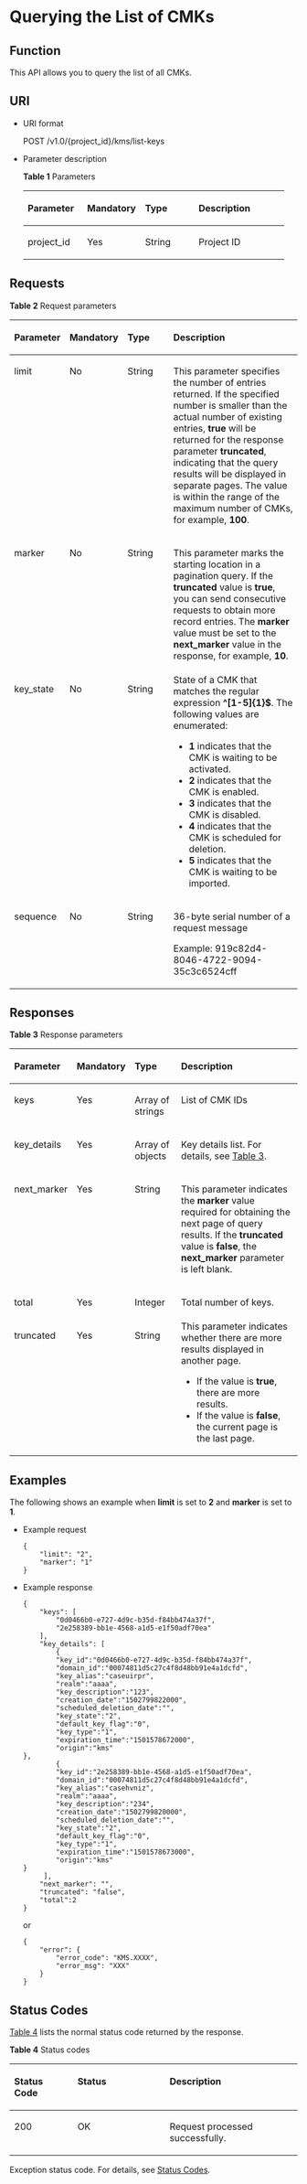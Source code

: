 # Querying the List of CMKs<a name="kms_02_0017"></a>

## Function<a name="en-us_topic_0112992332_s1731a14fb0144c79bf0fa90c694f34f7"></a>

This API allows you to query the list of all CMKs.

## URI<a name="en-us_topic_0112992332_se70c3e5518a04f60b06032524dddfef4"></a>

-   URI format

    POST /v1.0/\{project\_id\}/kms/list-keys

-   Parameter description

    **Table  1**  Parameters

    <a name="en-us_topic_0112992332_t982da1e0196d4ec1a28d1fbff2cc8191"></a>
    <table><thead align="left"><tr id="en-us_topic_0112992332_r6e963322c1e740d181726d2f0e91df5a"><th class="cellrowborder" valign="top" width="22.74%" id="mcps1.2.5.1.1"><p id="en-us_topic_0112992332_a3b5bbe5a7f644fd3a74cecbfb3f7ed60"><a name="en-us_topic_0112992332_a3b5bbe5a7f644fd3a74cecbfb3f7ed60"></a><a name="en-us_topic_0112992332_a3b5bbe5a7f644fd3a74cecbfb3f7ed60"></a>Parameter</p>
    </th>
    <th class="cellrowborder" valign="top" width="22.18%" id="mcps1.2.5.1.2"><p id="en-us_topic_0112992332_ad98d2f62bd064b4e96ea922645197c24"><a name="en-us_topic_0112992332_ad98d2f62bd064b4e96ea922645197c24"></a><a name="en-us_topic_0112992332_ad98d2f62bd064b4e96ea922645197c24"></a>Mandatory</p>
    </th>
    <th class="cellrowborder" valign="top" width="20.49%" id="mcps1.2.5.1.3"><p id="en-us_topic_0112992332_a3becf0b3aec9468984c2efc8d5abbea5"><a name="en-us_topic_0112992332_a3becf0b3aec9468984c2efc8d5abbea5"></a><a name="en-us_topic_0112992332_a3becf0b3aec9468984c2efc8d5abbea5"></a>Type</p>
    </th>
    <th class="cellrowborder" valign="top" width="34.589999999999996%" id="mcps1.2.5.1.4"><p id="en-us_topic_0112992332_a6bb6f1fe56a2454982832e8d56d354d8"><a name="en-us_topic_0112992332_a6bb6f1fe56a2454982832e8d56d354d8"></a><a name="en-us_topic_0112992332_a6bb6f1fe56a2454982832e8d56d354d8"></a>Description</p>
    </th>
    </tr>
    </thead>
    <tbody><tr id="en-us_topic_0112992332_r69bf37b65d3f446eab7b3f4d1b2fcec0"><td class="cellrowborder" valign="top" width="22.74%" headers="mcps1.2.5.1.1 "><p id="en-us_topic_0112992332_ae42d73592f58424ea93a11e52d2478dd"><a name="en-us_topic_0112992332_ae42d73592f58424ea93a11e52d2478dd"></a><a name="en-us_topic_0112992332_ae42d73592f58424ea93a11e52d2478dd"></a>project_id</p>
    </td>
    <td class="cellrowborder" valign="top" width="22.18%" headers="mcps1.2.5.1.2 "><p id="en-us_topic_0112992332_a56440c0f0ae34ba3b8033d1247673984"><a name="en-us_topic_0112992332_a56440c0f0ae34ba3b8033d1247673984"></a><a name="en-us_topic_0112992332_a56440c0f0ae34ba3b8033d1247673984"></a>Yes</p>
    </td>
    <td class="cellrowborder" valign="top" width="20.49%" headers="mcps1.2.5.1.3 "><p id="en-us_topic_0112992332_a1a4a71c11a4a45a58d0de2fbe009e9d9"><a name="en-us_topic_0112992332_a1a4a71c11a4a45a58d0de2fbe009e9d9"></a><a name="en-us_topic_0112992332_a1a4a71c11a4a45a58d0de2fbe009e9d9"></a>String</p>
    </td>
    <td class="cellrowborder" valign="top" width="34.589999999999996%" headers="mcps1.2.5.1.4 "><p id="en-us_topic_0112992332_a1314869d2dc147b38461e037d622f7b4"><a name="en-us_topic_0112992332_a1314869d2dc147b38461e037d622f7b4"></a><a name="en-us_topic_0112992332_a1314869d2dc147b38461e037d622f7b4"></a>Project ID</p>
    </td>
    </tr>
    </tbody>
    </table>


## Requests<a name="en-us_topic_0112992332_seb7b7901701247fab30a59b76f1c7f93"></a>

**Table  2**  Request parameters

<a name="en-us_topic_0112992332_table46221022101230"></a>
<table><thead align="left"><tr id="en-us_topic_0112992332_row9315574101230"><th class="cellrowborder" valign="top" width="17%" id="mcps1.2.5.1.1"><p id="en-us_topic_0112992332_p16364058101230"><a name="en-us_topic_0112992332_p16364058101230"></a><a name="en-us_topic_0112992332_p16364058101230"></a>Parameter</p>
</th>
<th class="cellrowborder" valign="top" width="16%" id="mcps1.2.5.1.2"><p id="en-us_topic_0112992332_p57514295101230"><a name="en-us_topic_0112992332_p57514295101230"></a><a name="en-us_topic_0112992332_p57514295101230"></a><strong id="en-us_topic_0112992332_b84235270617239"><a name="en-us_topic_0112992332_b84235270617239"></a><a name="en-us_topic_0112992332_b84235270617239"></a>Mandatory</strong></p>
</th>
<th class="cellrowborder" valign="top" width="17%" id="mcps1.2.5.1.3"><p id="en-us_topic_0112992332_p50420322101230"><a name="en-us_topic_0112992332_p50420322101230"></a><a name="en-us_topic_0112992332_p50420322101230"></a><strong id="en-us_topic_0112992332_b84235270617236"><a name="en-us_topic_0112992332_b84235270617236"></a><a name="en-us_topic_0112992332_b84235270617236"></a>Type</strong></p>
</th>
<th class="cellrowborder" valign="top" width="50%" id="mcps1.2.5.1.4"><p id="en-us_topic_0112992332_p28146304101230"><a name="en-us_topic_0112992332_p28146304101230"></a><a name="en-us_topic_0112992332_p28146304101230"></a>Description</p>
</th>
</tr>
</thead>
<tbody><tr id="en-us_topic_0112992332_row57603225101653"><td class="cellrowborder" valign="top" width="17%" headers="mcps1.2.5.1.1 "><p id="en-us_topic_0112992332_p2406663910414"><a name="en-us_topic_0112992332_p2406663910414"></a><a name="en-us_topic_0112992332_p2406663910414"></a>limit</p>
</td>
<td class="cellrowborder" valign="top" width="16%" headers="mcps1.2.5.1.2 "><p id="en-us_topic_0112992332_p6117641210414"><a name="en-us_topic_0112992332_p6117641210414"></a><a name="en-us_topic_0112992332_p6117641210414"></a>No</p>
</td>
<td class="cellrowborder" valign="top" width="17%" headers="mcps1.2.5.1.3 "><p id="en-us_topic_0112992332_p324077710414"><a name="en-us_topic_0112992332_p324077710414"></a><a name="en-us_topic_0112992332_p324077710414"></a>String</p>
</td>
<td class="cellrowborder" valign="top" width="50%" headers="mcps1.2.5.1.4 "><p id="en-us_topic_0112992332_p626119710323"><a name="en-us_topic_0112992332_p626119710323"></a><a name="en-us_topic_0112992332_p626119710323"></a>This parameter specifies the number of entries returned. If the specified number is smaller than the actual number of existing entries, <span class="parmvalue" id="en-us_topic_0112992332_parmvalue555125744154359"><a name="en-us_topic_0112992332_parmvalue555125744154359"></a><a name="en-us_topic_0112992332_parmvalue555125744154359"></a><b>true</b></span> will be returned for the response parameter <span class="parmname" id="en-us_topic_0112992332_parmname769647905154346"><a name="en-us_topic_0112992332_parmname769647905154346"></a><a name="en-us_topic_0112992332_parmname769647905154346"></a><b>truncated</b></span>, indicating that the query results will be displayed in separate pages. The value is within the range of the maximum number of CMKs, for example, <span class="parmvalue" id="en-us_topic_0112992332_parmvalue581493328154547"><a name="en-us_topic_0112992332_parmvalue581493328154547"></a><a name="en-us_topic_0112992332_parmvalue581493328154547"></a><b>100</b></span>.</p>
</td>
</tr>
<tr id="en-us_topic_0112992332_row2638193101722"><td class="cellrowborder" valign="top" width="17%" headers="mcps1.2.5.1.1 "><p id="en-us_topic_0112992332_p42887432104114"><a name="en-us_topic_0112992332_p42887432104114"></a><a name="en-us_topic_0112992332_p42887432104114"></a>marker</p>
</td>
<td class="cellrowborder" valign="top" width="16%" headers="mcps1.2.5.1.2 "><p id="en-us_topic_0112992332_p64085219104114"><a name="en-us_topic_0112992332_p64085219104114"></a><a name="en-us_topic_0112992332_p64085219104114"></a>No</p>
</td>
<td class="cellrowborder" valign="top" width="17%" headers="mcps1.2.5.1.3 "><p id="en-us_topic_0112992332_p51329949104114"><a name="en-us_topic_0112992332_p51329949104114"></a><a name="en-us_topic_0112992332_p51329949104114"></a>String</p>
</td>
<td class="cellrowborder" valign="top" width="50%" headers="mcps1.2.5.1.4 "><p id="en-us_topic_0112992332_p4503778810356"><a name="en-us_topic_0112992332_p4503778810356"></a><a name="en-us_topic_0112992332_p4503778810356"></a>This parameter marks the starting location in a pagination query. If the <span class="parmname" id="en-us_topic_0112992332_parmname769647905155414"><a name="en-us_topic_0112992332_parmname769647905155414"></a><a name="en-us_topic_0112992332_parmname769647905155414"></a><b>truncated</b></span> value is <span class="parmvalue" id="en-us_topic_0112992332_parmvalue555125744155422"><a name="en-us_topic_0112992332_parmvalue555125744155422"></a><a name="en-us_topic_0112992332_parmvalue555125744155422"></a><b>true</b></span>, you can send consecutive requests to obtain more record entries. The <span class="parmname" id="en-us_topic_0112992332_parmname769647905155539"><a name="en-us_topic_0112992332_parmname769647905155539"></a><a name="en-us_topic_0112992332_parmname769647905155539"></a><b>marker</b></span> value must be set to the <span class="parmname" id="en-us_topic_0112992332_parmname769647905155552"><a name="en-us_topic_0112992332_parmname769647905155552"></a><a name="en-us_topic_0112992332_parmname769647905155552"></a><b>next_marker</b></span> value in the response, for example, <strong id="en-us_topic_0112992332_b7956061174331"><a name="en-us_topic_0112992332_b7956061174331"></a><a name="en-us_topic_0112992332_b7956061174331"></a>10</strong>.</p>
</td>
</tr>
<tr id="en-us_topic_0112992332_row42549357201259"><td class="cellrowborder" valign="top" width="17%" headers="mcps1.2.5.1.1 "><p id="en-us_topic_0112992332_p23945891201259"><a name="en-us_topic_0112992332_p23945891201259"></a><a name="en-us_topic_0112992332_p23945891201259"></a>key_state</p>
</td>
<td class="cellrowborder" valign="top" width="16%" headers="mcps1.2.5.1.2 "><p id="en-us_topic_0112992332_p7141059201259"><a name="en-us_topic_0112992332_p7141059201259"></a><a name="en-us_topic_0112992332_p7141059201259"></a>No</p>
</td>
<td class="cellrowborder" valign="top" width="17%" headers="mcps1.2.5.1.3 "><p id="en-us_topic_0112992332_p60568989201259"><a name="en-us_topic_0112992332_p60568989201259"></a><a name="en-us_topic_0112992332_p60568989201259"></a>String</p>
</td>
<td class="cellrowborder" valign="top" width="50%" headers="mcps1.2.5.1.4 "><div class="p" id="en-us_topic_0112992332_p41554943201259"><a name="en-us_topic_0112992332_p41554943201259"></a><a name="en-us_topic_0112992332_p41554943201259"></a>State of a CMK that matches the regular expression <strong id="en-us_topic_0112992332_b84235270614341"><a name="en-us_topic_0112992332_b84235270614341"></a><a name="en-us_topic_0112992332_b84235270614341"></a>^[1-5]{1}$</strong>. The following values are enumerated:<a name="en-us_topic_0112992332_ul2802984616441"></a><a name="en-us_topic_0112992332_ul2802984616441"></a><ul id="en-us_topic_0112992332_ul2802984616441"><li><span class="parmvalue" id="en-us_topic_0112992332_parmvalue790137356143445"><a name="en-us_topic_0112992332_parmvalue790137356143445"></a><a name="en-us_topic_0112992332_parmvalue790137356143445"></a><b>1</b></span> indicates that the CMK is waiting to be activated.</li><li><span class="parmvalue" id="en-us_topic_0112992332_parmvalue74644497143524"><a name="en-us_topic_0112992332_parmvalue74644497143524"></a><a name="en-us_topic_0112992332_parmvalue74644497143524"></a><b>2</b></span> indicates that the CMK is enabled.</li><li><span class="parmvalue" id="en-us_topic_0112992332_parmvalue1055024806143535"><a name="en-us_topic_0112992332_parmvalue1055024806143535"></a><a name="en-us_topic_0112992332_parmvalue1055024806143535"></a><b>3</b></span> indicates that the CMK is disabled.</li><li><span class="parmvalue" id="en-us_topic_0112992332_parmvalue7929059216370"><a name="en-us_topic_0112992332_parmvalue7929059216370"></a><a name="en-us_topic_0112992332_parmvalue7929059216370"></a><b>4</b></span> indicates that the CMK is scheduled for deletion.</li><li><span class="parmvalue" id="en-us_topic_0112992332_parmvalue173030430014366"><a name="en-us_topic_0112992332_parmvalue173030430014366"></a><a name="en-us_topic_0112992332_parmvalue173030430014366"></a><b>5</b></span> indicates that the CMK is waiting to be imported.</li></ul>
</div>
</td>
</tr>
<tr id="en-us_topic_0112992332_row35142504101726"><td class="cellrowborder" valign="top" width="17%" headers="mcps1.2.5.1.1 "><p id="en-us_topic_0112992332_p269135101746"><a name="en-us_topic_0112992332_p269135101746"></a><a name="en-us_topic_0112992332_p269135101746"></a>sequence</p>
</td>
<td class="cellrowborder" valign="top" width="16%" headers="mcps1.2.5.1.2 "><p id="en-us_topic_0112992332_p20967256101746"><a name="en-us_topic_0112992332_p20967256101746"></a><a name="en-us_topic_0112992332_p20967256101746"></a>No</p>
</td>
<td class="cellrowborder" valign="top" width="17%" headers="mcps1.2.5.1.3 "><p id="en-us_topic_0112992332_p21799971101746"><a name="en-us_topic_0112992332_p21799971101746"></a><a name="en-us_topic_0112992332_p21799971101746"></a>String</p>
</td>
<td class="cellrowborder" valign="top" width="50%" headers="mcps1.2.5.1.4 "><p id="en-us_topic_0112992332_p3278919416563"><a name="en-us_topic_0112992332_p3278919416563"></a><a name="en-us_topic_0112992332_p3278919416563"></a>36-byte serial number of a request message</p>
<p id="en-us_topic_0112992332_p20626198101746"><a name="en-us_topic_0112992332_p20626198101746"></a><a name="en-us_topic_0112992332_p20626198101746"></a>Example: 919c82d4-8046-4722-9094-35c3c6524cff</p>
</td>
</tr>
</tbody>
</table>

## Responses<a name="en-us_topic_0112992332_sfadd53a5f4714e8f87811818d62d0296"></a>

**Table  3**  Response parameters

<a name="en-us_topic_0112992332_t98d238e10953421e84a073707024c329"></a>
<table><thead align="left"><tr id="en-us_topic_0112992332_r144a2c52c5054c6d9243eb2ef3875a21"><th class="cellrowborder" valign="top" width="17%" id="mcps1.2.5.1.1"><p id="en-us_topic_0112992332_a9156e0b03f054d4e8547e0787f88a51b"><a name="en-us_topic_0112992332_a9156e0b03f054d4e8547e0787f88a51b"></a><a name="en-us_topic_0112992332_a9156e0b03f054d4e8547e0787f88a51b"></a>Parameter</p>
</th>
<th class="cellrowborder" valign="top" width="16.07%" id="mcps1.2.5.1.2"><p id="en-us_topic_0112992332_a1851157c81e14d7f82db752a5737195a"><a name="en-us_topic_0112992332_a1851157c81e14d7f82db752a5737195a"></a><a name="en-us_topic_0112992332_a1851157c81e14d7f82db752a5737195a"></a>Mandatory</p>
</th>
<th class="cellrowborder" valign="top" width="16.93%" id="mcps1.2.5.1.3"><p id="en-us_topic_0112992332_a39360acf5daf4c01a1ebddeff5d68a1c"><a name="en-us_topic_0112992332_a39360acf5daf4c01a1ebddeff5d68a1c"></a><a name="en-us_topic_0112992332_a39360acf5daf4c01a1ebddeff5d68a1c"></a>Type</p>
</th>
<th class="cellrowborder" valign="top" width="50%" id="mcps1.2.5.1.4"><p id="en-us_topic_0112992332_a0097000016b14857972b7929bcaaa038"><a name="en-us_topic_0112992332_a0097000016b14857972b7929bcaaa038"></a><a name="en-us_topic_0112992332_a0097000016b14857972b7929bcaaa038"></a>Description</p>
</th>
</tr>
</thead>
<tbody><tr id="en-us_topic_0112992332_r3c4af7b36e9240d197ab56255e37b83c"><td class="cellrowborder" valign="top" width="17%" headers="mcps1.2.5.1.1 "><p id="en-us_topic_0112992332_p2945204104212"><a name="en-us_topic_0112992332_p2945204104212"></a><a name="en-us_topic_0112992332_p2945204104212"></a>keys</p>
</td>
<td class="cellrowborder" valign="top" width="16.07%" headers="mcps1.2.5.1.2 "><p id="en-us_topic_0112992332_p63244409104212"><a name="en-us_topic_0112992332_p63244409104212"></a><a name="en-us_topic_0112992332_p63244409104212"></a>Yes</p>
</td>
<td class="cellrowborder" valign="top" width="16.93%" headers="mcps1.2.5.1.3 "><p id="en-us_topic_0112992332_p37234992104212"><a name="en-us_topic_0112992332_p37234992104212"></a><a name="en-us_topic_0112992332_p37234992104212"></a>Array of strings</p>
</td>
<td class="cellrowborder" valign="top" width="50%" headers="mcps1.2.5.1.4 "><p id="en-us_topic_0112992332_p22523510104212"><a name="en-us_topic_0112992332_p22523510104212"></a><a name="en-us_topic_0112992332_p22523510104212"></a>List of CMK IDs</p>
</td>
</tr>
<tr id="en-us_topic_0112992332_row41153948202117"><td class="cellrowborder" valign="top" width="17%" headers="mcps1.2.5.1.1 "><p id="en-us_topic_0112992332_p45135511202117"><a name="en-us_topic_0112992332_p45135511202117"></a><a name="en-us_topic_0112992332_p45135511202117"></a>key_details</p>
</td>
<td class="cellrowborder" valign="top" width="16.07%" headers="mcps1.2.5.1.2 "><p id="en-us_topic_0112992332_p49783918202117"><a name="en-us_topic_0112992332_p49783918202117"></a><a name="en-us_topic_0112992332_p49783918202117"></a>Yes</p>
</td>
<td class="cellrowborder" valign="top" width="16.93%" headers="mcps1.2.5.1.3 "><p id="en-us_topic_0112992332_p32097787202117"><a name="en-us_topic_0112992332_p32097787202117"></a><a name="en-us_topic_0112992332_p32097787202117"></a>Array of objects</p>
</td>
<td class="cellrowborder" valign="top" width="50%" headers="mcps1.2.5.1.4 "><p id="en-us_topic_0112992332_p5965595202117"><a name="en-us_topic_0112992332_p5965595202117"></a><a name="en-us_topic_0112992332_p5965595202117"></a>Key details list. For details, see <a href="querying-the-information-about-a-cmk.md#en-us_topic_0112992343_t98d238e10953421e84a073707024c329">Table 3</a>.</p>
</td>
</tr>
<tr id="en-us_topic_0112992332_rf212a916c502452a8e151eba2f118272"><td class="cellrowborder" valign="top" width="17%" headers="mcps1.2.5.1.1 "><p id="en-us_topic_0112992332_p47854970104223"><a name="en-us_topic_0112992332_p47854970104223"></a><a name="en-us_topic_0112992332_p47854970104223"></a>next_marker</p>
</td>
<td class="cellrowborder" valign="top" width="16.07%" headers="mcps1.2.5.1.2 "><p id="en-us_topic_0112992332_p41198131104223"><a name="en-us_topic_0112992332_p41198131104223"></a><a name="en-us_topic_0112992332_p41198131104223"></a>Yes</p>
</td>
<td class="cellrowborder" valign="top" width="16.93%" headers="mcps1.2.5.1.3 "><p id="en-us_topic_0112992332_p51047393104223"><a name="en-us_topic_0112992332_p51047393104223"></a><a name="en-us_topic_0112992332_p51047393104223"></a>String</p>
</td>
<td class="cellrowborder" valign="top" width="50%" headers="mcps1.2.5.1.4 "><p id="en-us_topic_0112992332_p48714330104223"><a name="en-us_topic_0112992332_p48714330104223"></a><a name="en-us_topic_0112992332_p48714330104223"></a>This parameter indicates the <span class="parmname" id="en-us_topic_0112992332_parmname76964790515596"><a name="en-us_topic_0112992332_parmname76964790515596"></a><a name="en-us_topic_0112992332_parmname76964790515596"></a><b>marker</b></span> value required for obtaining the next page of query results. If the <span class="parmname" id="en-us_topic_0112992332_parmname769647905155931"><a name="en-us_topic_0112992332_parmname769647905155931"></a><a name="en-us_topic_0112992332_parmname769647905155931"></a><b>truncated</b></span> value is <span class="parmvalue" id="en-us_topic_0112992332_parmvalue555125744155940"><a name="en-us_topic_0112992332_parmvalue555125744155940"></a><a name="en-us_topic_0112992332_parmvalue555125744155940"></a><b>false</b></span>, the <span class="parmname" id="en-us_topic_0112992332_parmname76964790516018"><a name="en-us_topic_0112992332_parmname76964790516018"></a><a name="en-us_topic_0112992332_parmname76964790516018"></a><b>next_marker</b></span> parameter is left blank.</p>
</td>
</tr>
<tr id="en-us_topic_0112992332_row187911115485"><td class="cellrowborder" valign="top" width="17%" headers="mcps1.2.5.1.1 "><p id="en-us_topic_0112992332_p50003685105542"><a name="en-us_topic_0112992332_p50003685105542"></a><a name="en-us_topic_0112992332_p50003685105542"></a>total</p>
</td>
<td class="cellrowborder" valign="top" width="16.07%" headers="mcps1.2.5.1.2 "><p id="en-us_topic_0112992332_p46051398105542"><a name="en-us_topic_0112992332_p46051398105542"></a><a name="en-us_topic_0112992332_p46051398105542"></a>Yes</p>
</td>
<td class="cellrowborder" valign="top" width="16.93%" headers="mcps1.2.5.1.3 "><p id="en-us_topic_0112992332_p23766661105542"><a name="en-us_topic_0112992332_p23766661105542"></a><a name="en-us_topic_0112992332_p23766661105542"></a>Integer</p>
</td>
<td class="cellrowborder" valign="top" width="50%" headers="mcps1.2.5.1.4 "><p id="en-us_topic_0112992332_p39175759105542"><a name="en-us_topic_0112992332_p39175759105542"></a><a name="en-us_topic_0112992332_p39175759105542"></a>Total number of keys.</p>
</td>
</tr>
<tr id="en-us_topic_0112992332_row29383366104234"><td class="cellrowborder" valign="top" width="17%" headers="mcps1.2.5.1.1 "><p id="en-us_topic_0112992332_p13323310104240"><a name="en-us_topic_0112992332_p13323310104240"></a><a name="en-us_topic_0112992332_p13323310104240"></a>truncated</p>
</td>
<td class="cellrowborder" valign="top" width="16.07%" headers="mcps1.2.5.1.2 "><p id="en-us_topic_0112992332_p38497122104240"><a name="en-us_topic_0112992332_p38497122104240"></a><a name="en-us_topic_0112992332_p38497122104240"></a>Yes</p>
</td>
<td class="cellrowborder" valign="top" width="16.93%" headers="mcps1.2.5.1.3 "><p id="en-us_topic_0112992332_p5446300104240"><a name="en-us_topic_0112992332_p5446300104240"></a><a name="en-us_topic_0112992332_p5446300104240"></a>String</p>
</td>
<td class="cellrowborder" valign="top" width="50%" headers="mcps1.2.5.1.4 "><div class="p" id="en-us_topic_0112992332_p39550465161737"><a name="en-us_topic_0112992332_p39550465161737"></a><a name="en-us_topic_0112992332_p39550465161737"></a>This parameter indicates whether there are more results displayed in another page.<a name="en-us_topic_0112992332_ul43826915161742"></a><a name="en-us_topic_0112992332_ul43826915161742"></a><ul id="en-us_topic_0112992332_ul43826915161742"><li>If the value is <span class="parmvalue" id="en-us_topic_0112992332_parmvalue5551257441629"><a name="en-us_topic_0112992332_parmvalue5551257441629"></a><a name="en-us_topic_0112992332_parmvalue5551257441629"></a><b>true</b></span>, there are more results.</li><li>If the value is <span class="parmvalue" id="en-us_topic_0112992332_parmvalue30958336113051"><a name="en-us_topic_0112992332_parmvalue30958336113051"></a><a name="en-us_topic_0112992332_parmvalue30958336113051"></a><b>false</b></span>, the current page is the last page.</li></ul>
</div>
</td>
</tr>
</tbody>
</table>

## Examples<a name="en-us_topic_0112992332_section1052520421315"></a>

The following shows an example when  **limit**  is set to  **2**  and  **marker**  is set to  **1**.

-   Example request

    ```
    {
        "limit": "2",
        "marker": "1"
    }
    ```

-   Example response

    ```
    {
        "keys": [
            "0d0466b0-e727-4d9c-b35d-f84bb474a37f",
            "2e258389-bb1e-4568-a1d5-e1f50adf70ea"
        ],
        "key_details": [
            {
            "key_id":"0d0466b0-e727-4d9c-b35d-f84bb474a37f",
            "domain_id":"00074811d5c27c4f8d48bb91e4a1dcfd",
            "key_alias":"caseuirpr",
            "realm":"aaaa",
            "key_description":"123",
            "creation_date":"1502799822000",
            "scheduled_deletion_date":"",
            "key_state":"2",
            "default_key_flag":"0",
            "key_type":"1",
            "expiration_time":"1501578672000",
            "origin":"kms"
    },
            {
            "key_id":"2e258389-bb1e-4568-a1d5-e1f50adf70ea",
            "domain_id":"00074811d5c27c4f8d48bb91e4a1dcfd",
            "key_alias":"casehvniz",
            "realm":"aaaa",
            "key_description":"234",
            "creation_date":"1502799820000",             
            "scheduled_deletion_date":"",
            "key_state":"2",
            "default_key_flag":"0",
            "key_type":"1",
            "expiration_time":"1501578673000",
            "origin":"kms"
    }
         ],
        "next_marker": "",
        "truncated": "false",
        "total":2
    }
    ```

    or

    ```
    {
        "error": {
            "error_code": "KMS.XXXX",
            "error_msg": "XXX"
        }
    }
    ```


## Status Codes<a name="en-us_topic_0112992332_section3454223421"></a>

[Table 4](#en-us_topic_0112992332_en-us_topic_0112992294_en-us_topic_0079615001_table20596071)  lists the normal status code returned by the response.

**Table  4**  Status codes

<a name="en-us_topic_0112992332_en-us_topic_0112992294_en-us_topic_0079615001_table20596071"></a>
<table><thead align="left"><tr id="en-us_topic_0112992332_en-us_topic_0112992294_en-us_topic_0079615001_row9746163"><th class="cellrowborder" valign="top" width="22%" id="mcps1.2.4.1.1"><p id="en-us_topic_0112992332_en-us_topic_0112992294_p57545694203043"><a name="en-us_topic_0112992332_en-us_topic_0112992294_p57545694203043"></a><a name="en-us_topic_0112992332_en-us_topic_0112992294_p57545694203043"></a>Status Code</p>
</th>
<th class="cellrowborder" valign="top" width="32%" id="mcps1.2.4.1.2"><p id="en-us_topic_0112992332_en-us_topic_0112992294_p4531342288"><a name="en-us_topic_0112992332_en-us_topic_0112992294_p4531342288"></a><a name="en-us_topic_0112992332_en-us_topic_0112992294_p4531342288"></a>Status</p>
</th>
<th class="cellrowborder" valign="top" width="46%" id="mcps1.2.4.1.3"><p id="en-us_topic_0112992332_en-us_topic_0112992294_p30689603203043"><a name="en-us_topic_0112992332_en-us_topic_0112992294_p30689603203043"></a><a name="en-us_topic_0112992332_en-us_topic_0112992294_p30689603203043"></a>Description</p>
</th>
</tr>
</thead>
<tbody><tr id="en-us_topic_0112992332_en-us_topic_0112992294_en-us_topic_0079615001_row48621261"><td class="cellrowborder" valign="top" width="22%" headers="mcps1.2.4.1.1 "><p id="en-us_topic_0112992332_en-us_topic_0112992294_en-us_topic_0079615001_p46008046"><a name="en-us_topic_0112992332_en-us_topic_0112992294_en-us_topic_0079615001_p46008046"></a><a name="en-us_topic_0112992332_en-us_topic_0112992294_en-us_topic_0079615001_p46008046"></a>200</p>
</td>
<td class="cellrowborder" valign="top" width="32%" headers="mcps1.2.4.1.2 "><p id="en-us_topic_0112992332_en-us_topic_0112992294_p7538425819"><a name="en-us_topic_0112992332_en-us_topic_0112992294_p7538425819"></a><a name="en-us_topic_0112992332_en-us_topic_0112992294_p7538425819"></a>OK</p>
</td>
<td class="cellrowborder" valign="top" width="46%" headers="mcps1.2.4.1.3 "><p id="en-us_topic_0112992332_en-us_topic_0112992294_p1885682315512"><a name="en-us_topic_0112992332_en-us_topic_0112992294_p1885682315512"></a><a name="en-us_topic_0112992332_en-us_topic_0112992294_p1885682315512"></a>Request processed successfully.</p>
</td>
</tr>
</tbody>
</table>

Exception status code. For details, see  [Status Codes](status-codes.md#kms_02_0301).

